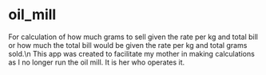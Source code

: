 # oil_mill
For calculation of how much grams to sell given the rate per kg and total bill or how much the total bill would be given the rate per kg and total grams sold.\n
This app was created to facilitate my mother in making calculations as I no longer run the oil mill. It is her who operates it.
